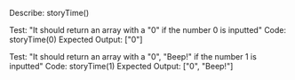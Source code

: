 Describe: storyTime()

Test: "It should return an array with a "0" if the number 0 is inputted"
Code: storyTime(0)
Expected Output: ["0"]

Test: "It should return an array with a "0", "Beep!" if the number 1 is inputted"
Code: storyTime(1)
Expected Output: ["0", "Beep!"]